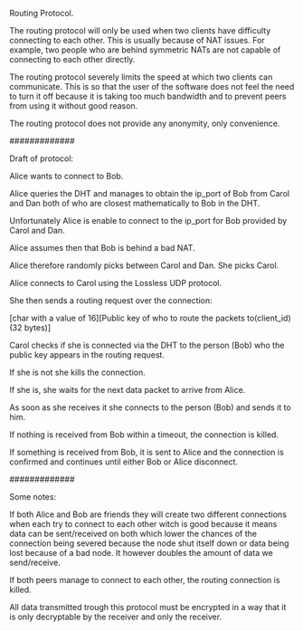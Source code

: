 Routing Protocol.

The routing protocol will only be used when two clients have difficulty 
connecting to each other. This is usually because of NAT issues. For example, 
two people who are behind symmetric NATs are not capable of connecting to each 
other directly.

The routing protocol severely limits the speed at which two clients can 
communicate. This is so that the user of the software does not feel the need to 
turn it off because it is taking too much bandwidth and to prevent peers from 
using it without good reason.

The routing protocol does not provide any anonymity, only convenience.

#############

Draft of protocol:

Alice wants to connect to Bob.

Alice queries the DHT and manages to obtain the ip_port of Bob from Carol and 
Dan both of who are closest mathematically to Bob in the DHT.

Unfortunately Alice is enable to connect to the ip_port for Bob provided by 
Carol and Dan.

Alice assumes then that Bob is behind a bad NAT.

Alice therefore randomly picks between Carol and Dan. She picks Carol.

Alice connects to Carol using the Lossless UDP protocol.

She then sends a routing request over the connection:

[char with a value of 16][Public key of who to route the packets to(client_id) 
(32 bytes)]

Carol checks if she is connected via the DHT to the person (Bob) who the public 
key appears in the routing request.

If she is not she kills the connection.

If she is, she waits for the next data packet to arrive from Alice.

As soon as she receives it she connects to the person (Bob) and sends it to him.

If nothing is received from Bob within a timeout, the connection is killed.

If something is received from Bob, it is sent to Alice and the connection is 
confirmed and continues until either Bob or Alice disconnect.

#############

Some notes:

If both Alice and Bob are friends they will create two different connections 
when each try to connect to each other witch is good because it means data can 
be sent/received on both which lower the chances of the connection being 
severed because the node shut itself down or data being lost because of a bad 
node. It however doubles the amount of data we send/receive.

If both peers manage to connect to each other, the routing connection is 
killed.

All data transmitted trough this protocol must be encrypted in a way that it is 
only decryptable by the receiver and only the receiver.
